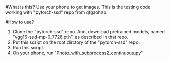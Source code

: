 #What is this?
Use your phone to get images.
This is the testing code working with "pytorch-ssd" repo from qfgaohao.

#How to use?
1) Clone the "pytorch-ssd" repo. And, download pretrained models, named "vgg16-ssd-mp-0_7726.pth", as described in that repo.
2) Put this script on the root dirctory of the "pytorch-ssd" repo.
3) Run this script.
4) On your phone, run "Photo_with_subprocess2_continuous.py"
